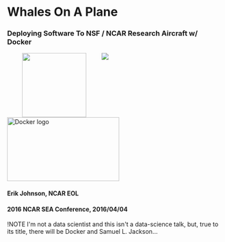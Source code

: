 # Whales On A Plane

### Deploying Software To NSF / NCAR Research Aircraft w/ Docker

&nbsp;&nbsp;&nbsp;&nbsp;&nbsp;&nbsp;&nbsp;&nbsp;&nbsp;<img src='images/eollogo_transparent.png' height=150 width=150 style='vertical-align:top;'/>&nbsp;&nbsp;&nbsp;&nbsp;&nbsp;&nbsp;&nbsp;&nbsp;&nbsp;<img src='images/ncar-white.png' style='vertical-align:top;'/>&nbsp;&nbsp;&nbsp;
<img src='images/docker-logo.png' width=262 height=149 alt='Docker logo' style='vertical-align:top;'/>

#### Erik Johnson, NCAR EOL

#### 2016 NCAR SEA Conference, 2016/04/04

!NOTE
I'm not a data scientist and this isn't a data-science talk, but, true to its title, there will be Docker and Samuel L. Jackson...
